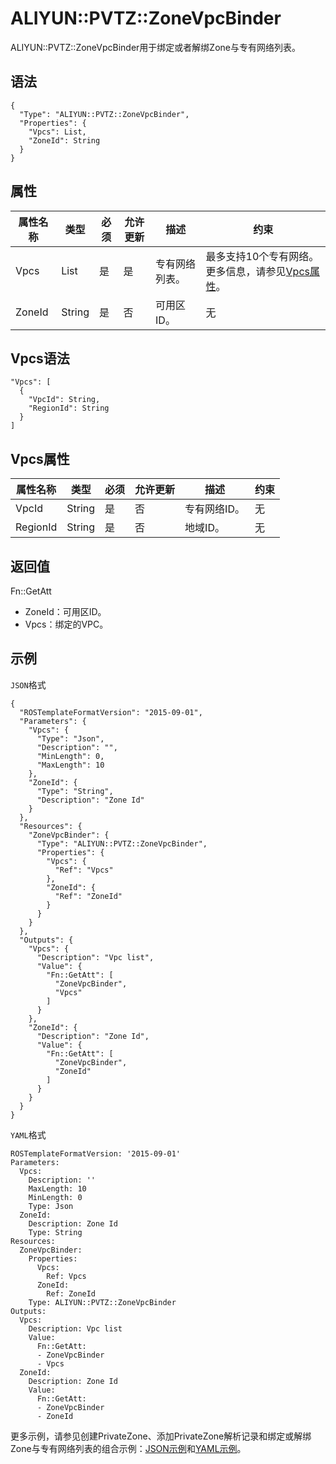 # ALIYUN::PVTZ::ZoneVpcBinder

ALIYUN::PVTZ::ZoneVpcBinder用于绑定或者解绑Zone与专有网络列表。

## 语法

```
{
  "Type": "ALIYUN::PVTZ::ZoneVpcBinder",
  "Properties": {
    "Vpcs": List,
    "ZoneId": String
  }
}
```

## 属性

|属性名称|类型|必须|允许更新|描述|约束|
|----|--|--|----|--|--|
|Vpcs|List|是|是|专有网络列表。|最多支持10个专有网络。更多信息，请参见[Vpcs属性](#section_yqf_c2y_dhb)。 |
|ZoneId|String|是|否|可用区ID。|无|

## Vpcs语法

```
"Vpcs": [
  {
    "VpcId": String,
    "RegionId": String
  }
]
```

## Vpcs属性

|属性名称|类型|必须|允许更新|描述|约束|
|----|--|--|----|--|--|
|VpcId|String|是|否|专有网络ID。|无|
|RegionId|String|是|否|地域ID。|无|

## 返回值

Fn::GetAtt

-   ZoneId：可用区ID。
-   Vpcs：绑定的VPC。

## 示例

`JSON`格式

```
{
  "ROSTemplateFormatVersion": "2015-09-01",
  "Parameters": {
    "Vpcs": {
      "Type": "Json",
      "Description": "",
      "MinLength": 0,
      "MaxLength": 10
    },
    "ZoneId": {
      "Type": "String",
      "Description": "Zone Id"
    }
  },
  "Resources": {
    "ZoneVpcBinder": {
      "Type": "ALIYUN::PVTZ::ZoneVpcBinder",
      "Properties": {
        "Vpcs": {
          "Ref": "Vpcs"
        },
        "ZoneId": {
          "Ref": "ZoneId"
        }
      }
    }
  },
  "Outputs": {
    "Vpcs": {
      "Description": "Vpc list",
      "Value": {
        "Fn::GetAtt": [
          "ZoneVpcBinder",
          "Vpcs"
        ]
      }
    },
    "ZoneId": {
      "Description": "Zone Id",
      "Value": {
        "Fn::GetAtt": [
          "ZoneVpcBinder",
          "ZoneId"
        ]
      }
    }
  }
}
```

`YAML`格式

```
ROSTemplateFormatVersion: '2015-09-01'
Parameters:
  Vpcs:
    Description: ''
    MaxLength: 10
    MinLength: 0
    Type: Json
  ZoneId:
    Description: Zone Id
    Type: String
Resources:
  ZoneVpcBinder:
    Properties:
      Vpcs:
        Ref: Vpcs
      ZoneId:
        Ref: ZoneId
    Type: ALIYUN::PVTZ::ZoneVpcBinder
Outputs:
  Vpcs:
    Description: Vpc list
    Value:
      Fn::GetAtt:
      - ZoneVpcBinder
      - Vpcs
  ZoneId:
    Description: Zone Id
    Value:
      Fn::GetAtt:
      - ZoneVpcBinder
      - ZoneId
```

更多示例，请参见创建PrivateZone、添加PrivateZone解析记录和绑定或解绑Zone与专有网络列表的组合示例：[JSON示例](https://github.com/aliyun/ros-templates/tree/master/ResourceTemplates/PVTZ/JSON/PVTZ.json)和[YAML示例](https://github.com/aliyun/ros-templates/tree/master/ResourceTemplates/PVTZ/YAML/PVTZ.yml)。

